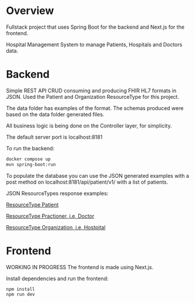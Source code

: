 # Overview

Fullstack project that uses Spring Boot for the backend and Next.js for the frontend.

Hospital Management System to manage Patients, Hospitals and Doctors data.

# Backend

Simple REST API CRUD consuming and producing FHIR HL7 formats in JSON. Used the Patient and Organization ResourceType for this project. 

The data folder has examples of the format. The schemas produced were based on the data folder generated files.

All business logic is being done on the Controller layer, for simplicity.

The default server port is localhost:8181

To run the backend:

```sh
docker compose up 
mvn spring-boot:run
```

To populate the database you can use the JSON generated examples with a post method on localhost:8181/api/patient/v1/ with a list of patients.

JSON ResourceTypes response examples: 

[ResourceType Patient](data/generated-json/patients_generated.json)

[ResourceType Practioner, i.e, Doctor](data/generated-json/practioner_generated.json)

[ResourceType Organization, i.e, Hostpital](data/generated-json/organization_generated.json)

# Frontend

WORKING IN PROGRESS
The frontend is made using Next.js.

Install dependencies and run the frontend: 
```sh
npm install
npm run dev
```
